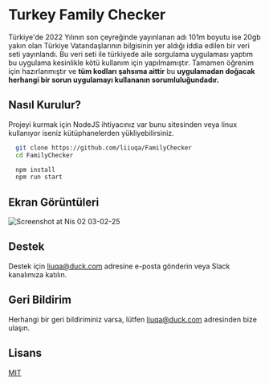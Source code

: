 
# Turkey Family Checker

Türkiye'de 2022 Yılının son çeyreğinde yayınlanan adı 101m boyutu ise 20gb yakın olan Türkiye Vatandaşlarının bilgisinin yer aldığı iddia edilen bir veri seti yayınlandı.
Bu veri seti ile türkiyede aile sorgulama uygulaması yaptım bu uygulama kesinlikle kötü kullanım için yapılmamıştır. Tamamen öğrenim için hazırlanmıştır ve **tüm kodları şahsıma aittir** bu **uygulamadan doğacak herhangi bir sorun uygulamayı kullananın sorumluluğundadır.**
 
 
## Nasıl Kurulur? 

Projeyi kurmak için NodeJS ihtiyacınız var bunu sitesinden veya linux kullanıyor iseniz kütüphanelerden yükliyebilirsiniz.

```bash 
  git clone https://github.com/liiuqa/FamilyChecker
  cd FamilyChecker

  npm install
  npm run start
```
    
 
## Ekran Görüntüleri

![Screenshot at Nis 02 03-02-25](https://user-images.githubusercontent.com/129623603/229323526-ee6a63e0-89a4-4ac3-8fa0-8cf14f3adc43.png)

  
## Destek

Destek için liuqa@duck.com adresine e-posta gönderin veya Slack kanalımıza katılın.

## Geri Bildirim

Herhangi bir geri bildiriminiz varsa, lütfen liuqa@duck.com  adresinden bize ulaşın.

 ## Lisans

[MIT](https://choosealicense.com/licenses/mit/)
